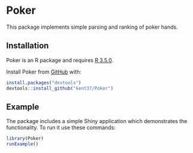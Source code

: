 # Poker

This package implements simple parsing and ranking of poker hands.

## Installation

Poker is an R package and requires [R 3.5.0](https://www.r-project.org/).

Install Poker from [GitHub](https://github.com/) with:

``` r
install.packages("devtools")
devtools::install_github("kent37/Poker")
```
## Example

The package includes a simple Shiny application which demonstrates the
functionality. To run it use these commands:

``` r
library(Poker)
runExample()
```

